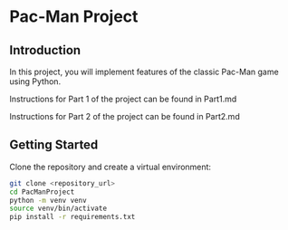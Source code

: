 # Pac-Man Project

## Introduction
In this project, you will implement features of the classic Pac-Man game using Python.

Instructions for Part 1 of the project can be found in Part1.md

Instructions for Part 2 of the project can be found in Part2.md

## Getting Started
Clone the repository and create a virtual environment:
```bash
git clone <repository_url>
cd PacManProject
python -m venv venv
source venv/bin/activate
pip install -r requirements.txt
